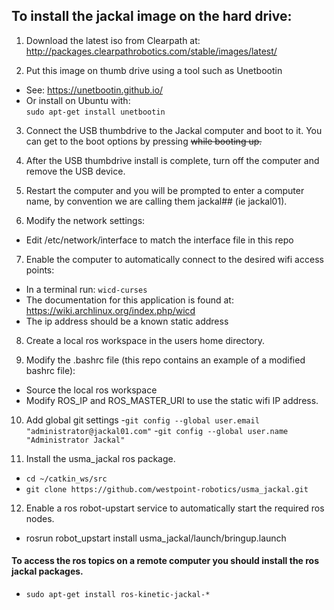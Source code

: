 
## To install the jackal image on the hard drive:

1. Download the latest iso from Clearpath at:
http://packages.clearpathrobotics.com/stable/images/latest/

2. Put this image on thumb drive using a tool such as Unetbootin
- See: https://unetbootin.github.io/
- Or install on Ubuntu with:<br>
`sudo apt-get install unetbootin`

3. Connect the USB thumbdrive to the Jackal computer and boot to it. You can get to the boot options by pressing <del> while booting up.

4. After the USB thumbdrive install is complete, turn off the computer and remove the USB device.

5. Restart the computer and you will be prompted to enter a computer name, by convention we are calling them jackal## (ie jackal01).

6. Modify the network settings:
- Edit /etc/network/interface to match the interface file in this repo

7. Enable the computer to automatically connect to the desired wifi access points:
- In a terminal run: `wicd-curses`
- The documentation for this application is found at: https://wiki.archlinux.org/index.php/wicd
- The ip address should be a known static address

8. Create a local ros workspace in the users home directory.

9. Modify the .bashrc file (this repo contains an example of a modified bashrc file):
- Source the local ros workspace
- Modify ROS_IP and ROS_MASTER_URI to use the static wifi IP address.

10. Add global git settings
-`git config --global user.email "administrator@jackal01.com"`
-`git config --global user.name "Administrator Jackal"`

11. Install the usma_jackal ros package.
- `cd ~/catkin_ws/src`
- `git clone https://github.com/westpoint-robotics/usma_jackal.git`

12. Enable a ros robot-upstart service to automatically start the required ros nodes.
- rosrun robot_upstart install usma_jackal/launch/bringup.launch

#### To access the ros topics on a remote computer you should install the ros jackal packages.
- `sudo apt-get install ros-kinetic-jackal-*`




